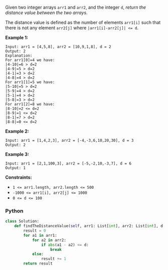 Given two integer arrays  `arr1`  and  `arr2`, and the integer  `d`,  _return the distance value between the two arrays_.

The distance value is defined as the number of elements  `arr1[i]`  such that there is not any element  `arr2[j]`  where  `|arr1[i]-arr2[j]| <= d`.

**Example 1:**
```
Input: arr1 = [4,5,8], arr2 = [10,9,1,8], d = 2
Output: 2
Explanation:
For arr1[0]=4 we have: 
|4-10|=6 > d=2 
|4-9|=5 > d=2 
|4-1|=3 > d=2 
|4-8|=4 > d=2 
For arr1[1]=5 we have: 
|5-10|=5 > d=2 
|5-9|=4 > d=2 
|5-1|=4 > d=2 
|5-8|=3 > d=2
For arr1[2]=8 we have:
|8-10|=2 <= d=2
|8-9|=1 <= d=2
|8-1|=7 > d=2
|8-8|=0 <= d=2
```

**Example 2:**
```
Input: arr1 = [1,4,2,3], arr2 = [-4,-3,6,10,20,30], d = 3
Output: 2
```

**Example 3:**
```
Input: arr1 = [2,1,100,3], arr2 = [-5,-2,10,-3,7], d = 6
Output: 1
```

**Constraints:**

-   `1 <= arr1.length, arr2.length <= 500`
-   `-1000 <= arr1[i], arr2[j] <= 1000`
-   `0 <= d <= 100`


### Python
```python
class Solution:
    def findTheDistanceValue(self, arr1: List[int], arr2: List[int], d: int) -> int:
        result = 0
        for a1 in arr1:
            for a2 in arr2:
                if abs(a1 - a2) <= d:
                    break
            else:
                result += 1
        return result
```